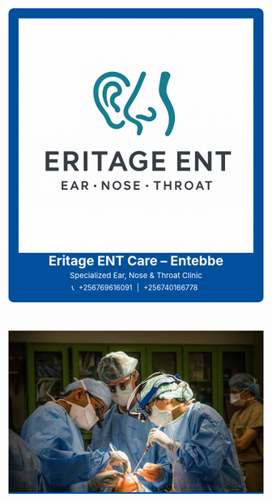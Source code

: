 <head>
  <style>
    /* General Header Styling */
    header {
      display: flex;
      align-items: center;
      justify-content: center;
      background-color: #00509e;
      color: white;
      padding: 20px;
      border-radius: 10px;
      flex-wrap: wrap;
      text-align: center;
    }

    header img {
      height: 55px;
      margin-right: 15px;
      border-radius: 10px;
      border: 2px solid white;
    }

    header h1 {
      margin: 0;
      font-size: 26px;
      font-weight: bold;
    }

    header p {
      margin: 4px 0;
      font-size: 15px;
    }

    .contacts {
      margin-top: 6px;
      font-size: 14px;
    }

    .contacts a {
      color: white;
      text-decoration: none;
      margin: 0 5px;
    }

    .contacts a:hover {
      text-decoration: underline;
    }

    /* Hero Section */
    .hero {
      text-align: center;
    }

    .hero img {
      width: 100%;
      height: 320px;
      object-fit: cover;
      border-bottom: 3px solid #00509e;
    }

    /* Section Styling */
    section {
      padding: 1.5rem;
      max-width: 900px;
      margin: auto;
    }

    section h2 {
      color: #00509e;
      border-bottom: 2px solid #00509e;
      display: inline-block;
      margin-bottom: 0.5rem;
    }

    .services ul {
      list-style-type: disc;
      padding-left: 1.5rem;
    }

    /* Footer Styling */
    footer {
      background-color: #00509e;
      color: white;
      text-align: center;
      padding: 1rem 0;
      margin-top: 2rem;
    }

    .contact a {
      background-color: #00509e;
      color: white;
      text-decoration: none;
      padding: 0.5rem 1rem;
      border-radius: 6px;
      display: inline-block;
      margin-top: 0.7rem;
    }

    .contact a:hover {
      background-color: #003c7a;
    }
  </style>
</head>

<body>

  <header>
    <img src="https://github.com/Fadjum/index.html/blob/f518c4c36f248bec715d42c160fec4068cc7a215/file_00000000398861f891d77ab42db18689%20(1).png?raw=true" alt="Eritage ENT Care Logo">
    <div>
      <h1>Eritage ENT Care – Entebbe</h1>
      <p>Specialized Ear, Nose & Throat Clinic</p>
      <div class="contacts">
        📞 <a href="tel:+256769616091">+256769616091</a> | 
        <a href="tel:+256740166778">+256740166778</a>
      </div>
    </div>
  </header>

  <div class="hero">
    <img src="https://github.com/Fadjum/index.html/blob/0723b694988e6a5d2730ee4d8b1bae67ce2721aa/images%20(41).jpeg?raw=true" alt="Clinic Main Image">
  </div>
